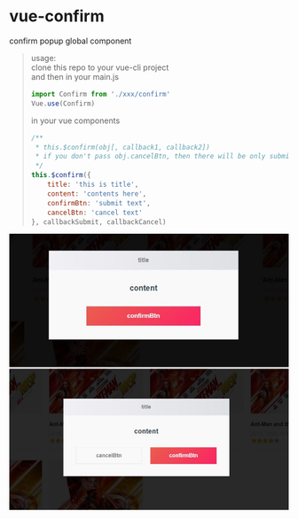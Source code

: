# vue-confirm
confirm popup global component

> usage:<br>
> clone this repo to your vue-cli project<br>
> and then in your main.js
> ```js
> import Confirm from './xxx/confirm'
> Vue.use(Confirm)
> ```
> in your vue components
> ```js
> /**
>  * this.$confirm(obj[, callback1, callback2])
>  * if you don't pass obj.cancelBtn, then there will be only submit button
>  */
> this.$confirm({
>     title: 'this is title',
>     content: 'contents here',
>     confirmBtn: 'submit text',
>     cancelBtn: 'cancel text'
> }, callbackSubmit, callbackCancel)
> ```
![img-1](https://github.com/joe20182/vue-confirm/blob/master/docs/confirm-1.JPG?raw=true)
![img-2](https://github.com/joe20182/vue-confirm/blob/master/docs/confirm-2.JPG?raw=true)
